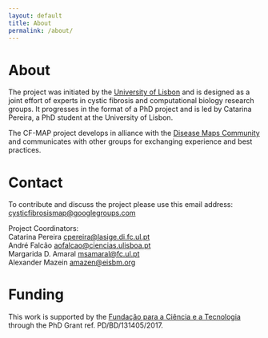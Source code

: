 ```yaml
---
layout: default
title: About
permalink: /about/
---
```


# About

The project was initiated by the [University of Lisbon](https://www.ulisboa.pt/en) and is designed as a joint effort of experts in cystic fibrosis and computational biology research groups. It progresses in the format of a PhD project and is led by Catarina Pereira, a PhD student at the University of Lisbon.  

The CF-MAP project develops in alliance with the [Disease Maps Community](https://disease-maps.org/) and communicates with other groups for exchanging experience and best practices.

# Contact

To contribute and discuss the project please use this email address: [cysticfibrosismap@googlegroups.com](mailto:cysticfibrosismap@googlegroups.com)  

Project Coordinators:  
Catarina Pereira [cpereira@lasige.di.fc.ul.pt](mailto:cpereira@lasige.di.fc.ul.pt)  
André Falcão [aofalcao@ciencias.ulisboa.pt](mailto:aofalcao@ciencias.ulisboa.pt)  
Margarida D. Amaral [msamaral@fc.ul.pt](mailto:msamaral@fc.ul.pt)  
Alexander Mazein [amazen@eisbm.org](mailto:amazen@eisbm.org) 

# Funding

This work is supported by the [Fundação para a Ciência e a Tecnologia](https://www.fct.mctes.pt/) through the PhD Grant ref. PD/BD/131405/2017.

